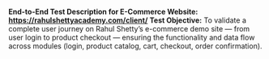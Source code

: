 **End-to-End Test Description for E-Commerce Website: https://rahulshettyacademy.com/client/**
**Test Objective:**
To validate a complete user journey on Rahul Shetty’s e-commerce demo site — from user login to product checkout — ensuring the functionality and data flow across modules (login, product catalog, cart, checkout, order confirmation).

